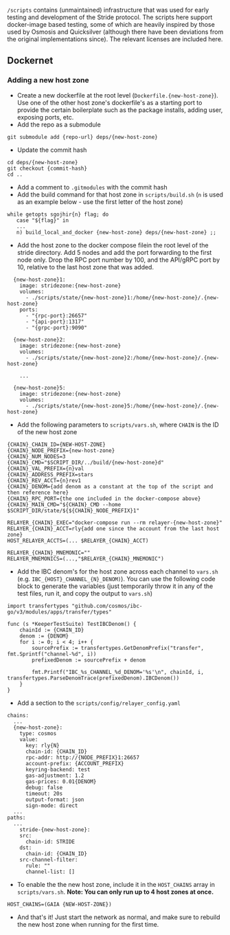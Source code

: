 `/scripts` contains (unmaintained) infrastructure that was used for early testing and development of the Stride protocol. The scripts here support docker-image based testing, some of which are heavily inspired by those used by Osmosis and Quicksilver (although there have been deviations from the original implementations since). The relevant licenses are included here.

## Dockernet
### Adding a new host zone
* Create a new dockerfile at the root level (`Dockerfile.{new-host-zone}`). Use one of the other host zone's dockerfile's as a starting port to provide the certain boilerplate such as the package installs, adding user, exposing ports, etc. 
* Add the repo as a submodule
```
git submodule add {repo-url} deps/{new-host-zone}
```
* Update the commit hash
```
cd deps/{new-host-zone}
git checkout {commit-hash}
cd ..
```
* Add a comment to `.gitmodules` with the commit hash
* Add the build command for that host zone in `scripts/build.sh` (`n` is used as an example below - use the first letter of the host zone)
```
while getopts sgojhir{n} flag; do
   case "${flag}" in
   ...
   n) build_local_and_docker {new-host-zone} deps/{new-host-zone} ;;  
```
* Add the host zone to the docker compose filein the root level of the stride directory. Add 5 nodes and add the port forwarding to the first node only. Drop the RPC port number by 100, and the API/gRPC port by 10, relative to the last host zone that was added.
```
  {new-host-zone}1:
    image: stridezone:{new-host-zone}
    volumes:
      - ./scripts/state/{new-host-zone}1:/home/{new-host-zone}/.{new-host-zone}
    ports:
      - "{rpc-port}:26657"
      - "{api-port}:1317"
      - "{grpc-port}:9090"

  {new-host-zone}2:
    image: stridezone:{new-host-zone}
    volumes:
      - ./scripts/state/{new-host-zone}2:/home/{new-host-zone}/.{new-host-zone}

    ...

  {new-host-zone}5:
    image: stridezone:{new-host-zone}
    volumes:
      - ./scripts/state/{new-host-zone}5:/home/{new-host-zone}/.{new-host-zone}
```
* Add the following parameters to `scripts/vars.sh`, where `CHAIN` is the ID of the new host zone
```
{CHAIN}_CHAIN_ID={NEW-HOST-ZONE}
{CHAIN}_NODE_PREFIX={new-host-zone}
{CHAIN}_NUM_NODES=3
{CHAIN}_CMD="$SCRIPT_DIR/../build/{new-host-zone}d"
{CHAIN}_VAL_PREFIX={n}val
{CHAIN}_ADDRESS_PREFIX=stars
{CHAIN}_REV_ACCT={n}rev1
{CHAIN}_DENOM={add denom as a constant at the top of the script and then reference here}
{CHAIN}_RPC_PORT={the one included in the docker-compose above}
{CHAIN}_MAIN_CMD="${CHAIN}_CMD --home $SCRIPT_DIR/state/${${CHAIN}_NODE_PREFIX}1"

RELAYER_{CHAIN}_EXEC="docker-compose run --rm relayer-{new-host-zone}"
RELAYER_{CHAIN}_ACCT=rly{add one since the account from the last host zone}
HOST_RELAYER_ACCTS=(... $RELAYER_{CHAIN}_ACCT)

RELAYER_{CHAIN}_MNEMONIC=""
RELAYER_MNEMONICS=(...,"$RELAYER_{CHAIN}_MNEMONIC")

```
* Add the IBC denom's for the host zone across each channel to `vars.sh` (e.g. `IBC_{HOST}_CHANNEL_{N}_DENOM)`). You can use the following code block to generate the variables (just temporarily throw it in any of the test files, run it, and copy the output to `vars.sh`)
```
import transfertypes "github.com/cosmos/ibc-go/v3/modules/apps/transfer/types"

func (s *KeeperTestSuite) TestIBCDenom() {
	chainId := {CHAIN_ID}
	denom := {DENOM}
	for i := 0; i < 4; i++ {
		sourcePrefix := transfertypes.GetDenomPrefix("transfer", fmt.Sprintf("channel-%d", i))
		prefixedDenom := sourcePrefix + denom

		fmt.Printf("IBC_%s_CHANNEL_%d_DENOM='%s'\n", chainId, i, transfertypes.ParseDenomTrace(prefixedDenom).IBCDenom())
	}
}
```
* Add a section to the `scripts/config/relayer_config.yaml`
```
chains:
  ...
  {new-host-zone}:
    type: cosmos
    value:
      key: rly{N}
      chain-id: {CHAIN_ID}
      rpc-addr: http://{NODE_PREFIX}1:26657
      account-prefix: {ACCOUNT_PREFIX}
      keyring-backend: test
      gas-adjustment: 1.2
      gas-prices: 0.01{DENOM}
      debug: false
      timeout: 20s
      output-format: json
      sign-mode: direct
  ...
paths:
  ...
    stride-{new-host-zone}:
    src:
      chain-id: STRIDE
    dst:
      chain-id: {CHAIN_ID}
    src-channel-filter:
      rule: ""
      channel-list: []
```
* To enable the the new host zone, include it in the `HOST_CHAINS` array in `scripts/vars.sh`. **Note: You can only run up to 4 host zones at once.**
```
HOST_CHAINS=(GAIA {NEW-HOST-ZONE})
```
* And that's it! Just start the network as normal, and make sure to rebuild the new host zone when running for the first time.  
